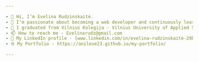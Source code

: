 ```yaml
---

- 👋 Hi, I’m Evelina Rudzinskaitė.
- 👀 I’m passionate about becoming a web developer and continuously learning new technologies.
- 🌱 I graduated from Vilnius Kolegija - Vilnius University of Applied Sciences | Software Engineering
- 📫 How to reach me - Evelinarudz@gmail.com
- 🤝 My LinkedIn profile - [www.linkedin.com/in/evelina-rudzinskaitė-29b55624a](www.linkedin.com/in/evelina-rudzinskaitė-29b55624a)
- 🌐 My Portfolio - https://anileve23.github.io/my-portfolio/ 

---
```

